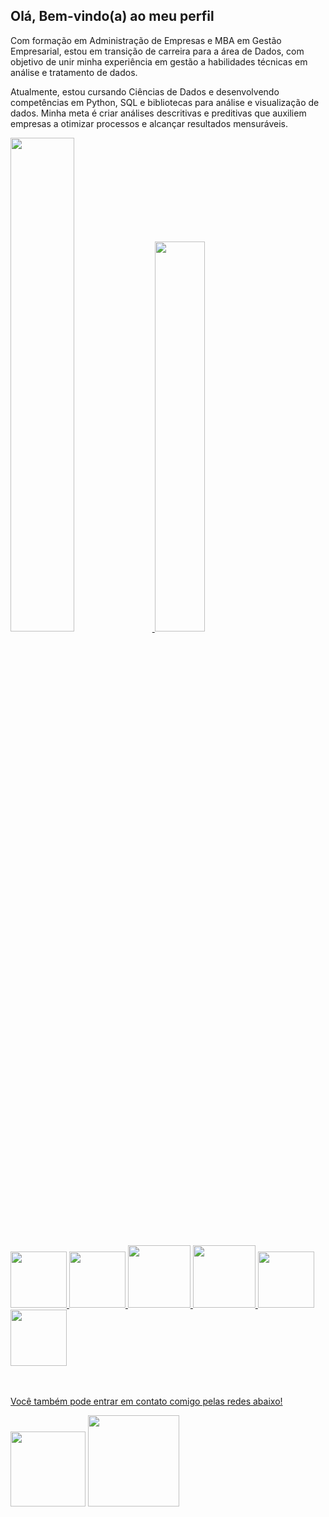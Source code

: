 ## Olá, Bem-vindo(a) ao meu perfil 
Com formação em Administração de Empresas e MBA em Gestão Empresarial, estou em transição de carreira para a área de Dados, com objetivo de unir minha experiência em gestão a habilidades técnicas em análise e tratamento de dados. 

Atualmente, estou cursando Ciências de Dados e desenvolvendo competências em Python, SQL e bibliotecas para análise e visualização de dados. Minha meta é criar análises descritivas e preditivas que auxiliem empresas a otimizar processos e alcançar resultados mensuráveis.

 <div>
   <a href="https://github.com/nathaliavsmarques">  
   <img width="45%" src="https://github-readme-stats.vercel.app/api?username=nathaliavsmarques&show_icons=true&theme=dracula"/>
   <img width="40%" src="https://github-readme-stats.vercel.app/api/top-langs/?username=nathaliavsmarques&layout=compact&langs&theme=dracula"/>
   
 </div>
 <br>
 <div>
    <img width="90em" src="https://cdn.jsdelivr.net/gh/devicons/devicon@latest/icons/python/python-original.svg" />  
    <img width="90em" src="https://cdn.jsdelivr.net/gh/devicons/devicon@latest/icons/azuresqldatabase/azuresqldatabase-original.svg" />          
    <img width="100em" src="https://cdn.jsdelivr.net/gh/devicons/devicon/icons/html5/html5-plain-wordmark.svg"/>       
    <img width="100em" src="https://cdn.jsdelivr.net/gh/devicons/devicon/icons/css3/css3-plain-wordmark.svg"/>    
    <img width="90em" src="https://cdn.jsdelivr.net/gh/devicons/devicon/icons/javascript/javascript-original.svg"/>
    <img width="90em" src="https://cdn.jsdelivr.net/gh/devicons/devicon/icons/typescript/typescript-original.svg" />
           
          
          
                   
 </div>   
   
  <br>
  <br>
  
 Você também pode entrar em contato comigo pelas redes abaixo!
 
 <div>   
  <a href = "mailto:nathaliavsmarques@gmail.com"><img width="120em" src="https://img.shields.io/badge/-Gmail-%23333?style=for-the-badge&logo=gmail&logoColor=white"  target="_blank"></a>
  <a href="https://www.linkedin.com/in/nathaliavsmarques/" target="_blank"><img width="146em" src="https://img.shields.io/badge/-LinkedIn-%230077B5?style=for-the-badge&logo=linkedin&logoColor=white" target="_blank"></a>  
 </div>
